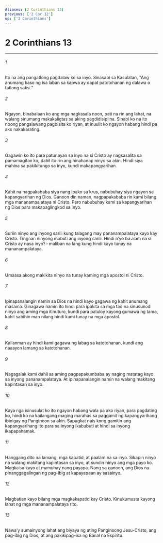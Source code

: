 ```yaml
---
Aliases: [2 Corinthians 13]
previous: ['2 Cor 12']
up: ['2 Corinthians']
---
```

# 2 Corinthians 13

***






















###### 1 










Ito na ang pangatlong pagdalaw ko sa inyo. Sinasabi sa Kasulatan, "Ang anumang kaso ng isa laban sa kapwa ay dapat patotohanan ng dalawa o tatlong saksi." 





















###### 2 










Ngayon, binabalaan ko ang mga nagkasala noon, pati na rin ang lahat, na walang sinumang makakaligtas sa aking pagdidisiplina. Sinabi ko na ito noong pangalawang pagbisita ko riyan, at inuulit ko ngayon habang hindi pa ako nakakarating. 





















###### 3 










Gagawin ko ito para patunayan sa inyo na si Cristo ay nagsasalita sa pamamagitan ko, dahil ito rin ang hinahanap ninyo sa akin. Hindi siya mahina sa pakikitungo sa inyo, kundi makapangyarihan. 





















###### 4 










Kahit na nagpakababa siya nang ipako sa krus, nabubuhay siya ngayon sa kapangyarihan ng Dios. Ganoon din naman, nagpapakababa rin kami bilang mga mananampalataya ni Cristo. Pero nabubuhay kami sa kapangyarihan ng Dios para makapaglingkod sa inyo. 





















###### 5 










Suriin ninyo ang inyong sarili kung talagang may pananampalataya kayo kay Cristo. Tingnan ninyong mabuti ang inyong sarili. Hindi nʼyo ba alam na si Cristo ay nasa inyo? – maliban na lang kung hindi kayo tunay na mananampalataya. 





















###### 6 










Umaasa akong makikita ninyo na tunay kaming mga apostol ni Cristo. 





















###### 7 










Ipinapanalangin namin sa Dios na hindi kayo gagawa ng kahit anumang masama. Ginagawa namin ito hindi para ipakita sa mga tao na sinusunod ninyo ang aming mga itinuturo, kundi para patuloy kayong gumawa ng tama, kahit sabihin man nilang hindi kami tunay na mga apostol. 





















###### 8 










Kailanman ay hindi kami gagawa ng labag sa katotohanan, kundi ang naaayon lamang sa katotohanan. 





















###### 9 










Nagagalak kami dahil sa aming pagpapakumbaba ay naging matatag kayo sa inyong pananampalataya. At ipinapanalangin namin na walang makitang kapintasan sa inyo. 





















###### 10 










Kaya nga isinusulat ko ito ngayon habang wala pa ako riyan, para pagdating ko, hindi ko na kailangang maging marahas sa paggamit ng kapangyarihang ibinigay ng Panginoon sa akin. Sapagkat nais kong gamitin ang kapangyarihang ito para sa inyong ikabubuti at hindi sa inyong ikapapahamak. 





















###### 11 










Hanggang dito na lamang, mga kapatid, at paalam na sa inyo. Sikapin ninyo na walang makitang kapintasan sa inyo, at sundin ninyo ang mga payo ko. Magkaisa kayo at mamuhay nang payapa. Nang sa ganoon, ang Dios na pinanggagalingan ng pag-ibig at kapayapaan ay sasainyo. 





















###### 12 










Magbatian kayo bilang mga magkakapatid kay Cristo. Kinukumusta kayong lahat ng mga mananampalataya rito. 





















###### 13 










Nawaʼy sumainyong lahat ang biyaya ng ating Panginoong Jesu-Cristo, ang pag-ibig ng Dios, at ang pakikipag-isa ng Banal na Espiritu.
